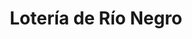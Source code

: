 ---
title: "Lotería de Río Negro"
url: /cipolletti/loteria-de-rio-negro-santa-cruz/
shop: Lotterie
---